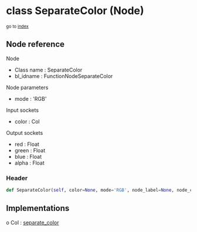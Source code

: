 # class SeparateColor (Node)

<sub>go to [index](/docs/index.md)</sub>

## Node reference

Node
 - Class name : SeparateColor
 - bl_idname : FunctionNodeSeparateColor

Node parameters
 - mode : 'RGB'

Input sockets
 - color : Col

Output sockets
 - red : Float
 - green : Float
 - blue : Float
 - alpha : Float

### Header

``` python
def SeparateColor(self, color=None, mode='RGB', node_label=None, node_color=None):
```

## Implementations

o Col : [separate_color](#separate_color) 

